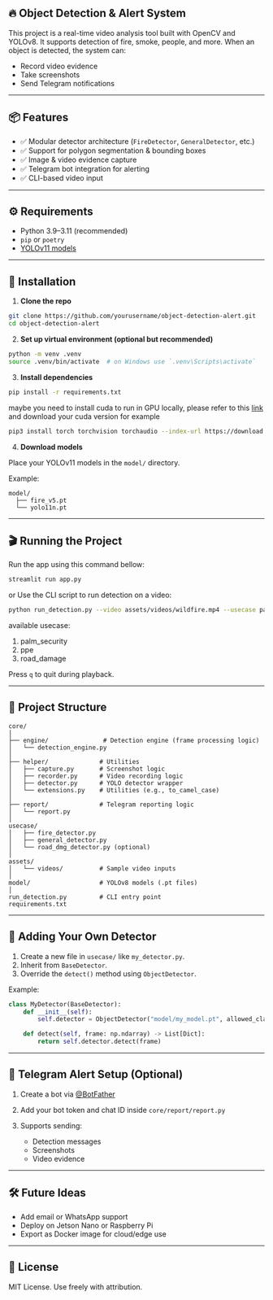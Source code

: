 ## 🔥 Object Detection & Alert System

This project is a real-time video analysis tool built with OpenCV and YOLOv8. It supports detection of fire, smoke, people, and more. When an object is detected, the system can:

* Record video evidence
* Take screenshots
* Send Telegram notifications

---

## 📦 Features

* ✅ Modular detector architecture (`FireDetector`, `GeneralDetector`, etc.)
* ✅ Support for polygon segmentation & bounding boxes
* ✅ Image & video evidence capture
* ✅ Telegram bot integration for alerting
* ✅ CLI-based video input

---

## ⚙️ Requirements

* Python 3.9–3.11 (recommended)
* `pip` or `poetry`
* [YOLOv11 models](https://github.com/ultralytics/ultralytics)

---

## 🚀 Installation

1. **Clone the repo**

```bash
git clone https://github.com/yourusername/object-detection-alert.git
cd object-detection-alert
```

2. **Set up virtual environment (optional but recommended)**

```bash
python -m venv .venv
source .venv/bin/activate  # on Windows use `.venv\Scripts\activate`
```

3. **Install dependencies**

```bash
pip install -r requirements.txt
```

maybe you need to install cuda to run in GPU locally, please refer to this [link](https://pytorch.org/get-started/locally/) and download your cuda version for example
```bash
pip3 install torch torchvision torchaudio --index-url https://download.pytorch.org/whl/cu126
```

4. **Download models**

Place your YOLOv11 models in the `model/` directory.

Example:

```
model/
  ├── fire_v5.pt
  └── yolo11n.pt
```

---

## 🎬 Running the Project

Run the app using this command bellow:
```bash
streamlit run app.py
```

or Use the CLI script to run detection on a video:

```bash
python run_detection.py --video assets/videos/wildfire.mp4 --usecase palm_security
```

available usecase:
1. palm_security
2. ppe
3. road_damage

Press `q` to quit during playback.

---

## 📁 Project Structure

```
core/
│
├── engine/               # Detection engine (frame processing logic)
│   └── detection_engine.py
│
├── helper/              # Utilities
│   ├── capture.py       # Screenshot logic
│   ├── recorder.py      # Video recording logic
│   ├── detector.py      # YOLO detector wrapper
│   └── extensions.py    # Utilities (e.g., to_camel_case)
│
├── report/              # Telegram reporting logic
│   └── report.py
│
usecase/
│   ├── fire_detector.py
│   ├── general_detector.py
│   └── road_dmg_detector.py (optional)
│
assets/
│   └── videos/          # Sample video inputs
│
model/                   # YOLOv8 models (.pt files)
│
run_detection.py         # CLI entry point
requirements.txt
```

---

## 🧠 Adding Your Own Detector

1. Create a new file in `usecase/` like `my_detector.py`.
2. Inherit from `BaseDetector`.
3. Override the `detect()` method using `ObjectDetector`.

Example:

```python
class MyDetector(BaseDetector):
    def __init__(self):
        self.detector = ObjectDetector("model/my_model.pt", allowed_classes=[0, 1])

    def detect(self, frame: np.ndarray) -> List[Dict]:
        return self.detector.detect(frame)
```

---

## 📲 Telegram Alert Setup (Optional)

1. Create a bot via [@BotFather](https://t.me/BotFather)
2. Add your bot token and chat ID inside `core/report/report.py`
3. Supports sending:

   * Detection messages
   * Screenshots
   * Video evidence

---

## 🛠 Future Ideas

* Add email or WhatsApp support
* Deploy on Jetson Nano or Raspberry Pi
* Export as Docker image for cloud/edge use

---

## 📄 License

MIT License. Use freely with attribution.
